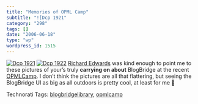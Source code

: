 ```yaml
---
title: "Memories of OPML Camp"
subtitle: "![Dcp 1921"
category: "298"
tags: []
date: "2006-06-18"
type: "wp"
wordpress_id: 1515
---
```

[![Dcp 1921](https://i0.wp.com/s3.media.squarespace.com/production/1075723/12829350/weblogs/images/dcp_1921-tm.jpg?resize=352%2C233)](https://i0.wp.com/s3.media.squarespace.com/production/1075723/12829350/weblogs/images/dcp_1921.jpg) [![Dcp 1922](https://i0.wp.com/s3.media.squarespace.com/production/1075723/12829350/weblogs/images/dcp_1922-tm.jpg?resize=352%2C233)](https://i0.wp.com/s3.media.squarespace.com/production/1075723/12829350/weblogs/images/dcp_1922.jpg) [Richard Edwards](http://www.treesandclouds.net/) was kind enough to point me to these pictures of your’s truly **carrying on about** BlogBridge at the recent [OPMLCamp](http://www.opmlcamp.com/). I don’t think the pictures are all that flattering, but seeing the BlogBridge UI as big as all outdoors is pretty cool, at least for me 🙂

Technorati Tags: [blogbridgelibrary](http://www.technorati.com/tag/blogbridgelibrary), [opmlcamp](http://www.technorati.com/tag/opmlcamp)